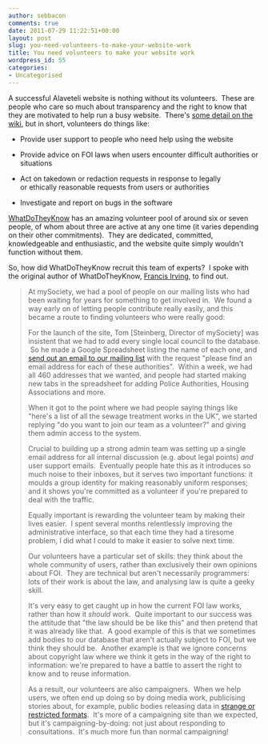 ```yaml
---
author: sebbacon
comments: true
date: 2011-07-29 11:22:51+00:00
layout: post
slug: you-need-volunteers-to-make-your-website-work
title: You need volunteers to make your website work
wordpress_id: 55
categories:
- Uncategorised
---
```


A successful Alaveteli website is nothing without its volunteers.  These are people who care so much about transparency and the right to know that they are motivated to help run a busy website.  There's [some detail on the wiki](https://github.com/sebbacon/alaveteli/wiki/Adminstrator%27s-manual), but in short, volunteers do things like:



	
  * Provide user support to people who need help using the website

	
  * Provide advice on FOI laws when users encounter difficult authorities or situations

	
  * Act on takedown or redaction requests in response to legally or ethically reasonable requests from users or authorities

	
  * Investigate and report on bugs in the software


[WhatDoTheyKnow](http://www.whatdotheyknow.com) has an amazing volunteer pool of around six or seven people, of whom about three are active at any one time (it varies depending on their other commitments).  They are dedicated, committed, knowledgeable and enthusiastic, and the website quite simply wouldn't function without them.

So, how did WhatDoTheyKnow recruit this team of experts?  I spoke with the original author of WhatDoTheyKnow, [Francis Irving](http://twitter.com/#!/frabcus), to find out.


<blockquote>At mySociety, we had a pool of people on our mailing lists who had been waiting for years for something to get involved in.  We found a way early on of letting people contribute really easily, and this became a route to finding volunteers who were really good:

For the launch of the site, Tom [Steinberg, Director of mySociety] was insistent that we had to add every single local council to the database.  So he made a Google Spreadsheet listing the name of each one, and [send out an email to our mailing list](https://secure.mysociety.org/admin/lists/pipermail/developers-public/2008-February/001749.html) with the request "please find an email address for each of these authorities".  Within a week, we had all 460 addresses that we wanted, and people had started making new tabs in the spreadsheet for adding Police Authorities, Housing Associations and more.

When it got to the point where we had people saying things like "here's a list of all the sewage treatment works in the UK", we started replying "do you want to join our team as a volunteer?" and giving them admin access to the system.

Crucial to building up a strong admin team was setting up a single email address for all internal discussion (e.g. about legal points) _and_ user support emails.  Eventually people hate this as it introduces so much noise to their inboxes, but it serves two important functions: it moulds a group identity for making reasonably uniform responses; and it shows you're committed as a volunteer if you're prepared to deal with the traffic.

Equally important is rewarding the volunteer team by making their lives easier.  I spent several months relentlessly improving the administrative interface, so that each time they had a tiresome problem, I did what I could to make it easier to solve next time.

Our volunteers have a particular set of skills: they think about the whole community of users, rather than exclusively their own opinions about FOI.  They are technical but aren't necessarily programmers: lots of their work is about the law, and analysing law is quite a geeky skill.

It's very easy to get caught up in how the current FOI law works, rather than how it _should_ work.  Quite important to our success was the attitude that "the law should be be like this" and then pretend that it was already like that.  A good example of this is that we sometimes add bodies to our database that aren't actually subject to FOI, but we think they should be.  Another example is that we ignore concerns about copyright law where we think it gets in the way of the right to information: we're prepared to have a battle to assert the right to know and to reuse information.

As a result, our volunteers are also campaigners.  When we help users, we often end up doing so by doing media work, publicising stories about, for example, public bodies releasing data in [strange or restricted formats](http://www.theregister.co.uk/2009/09/10/southampton_freedom_of_info/print.html).  It's more of a campaigning site than we expected, but it's campaigning-by-doing: not just about responding to consultations.  It's much more fun than normal campaigning!</blockquote>
